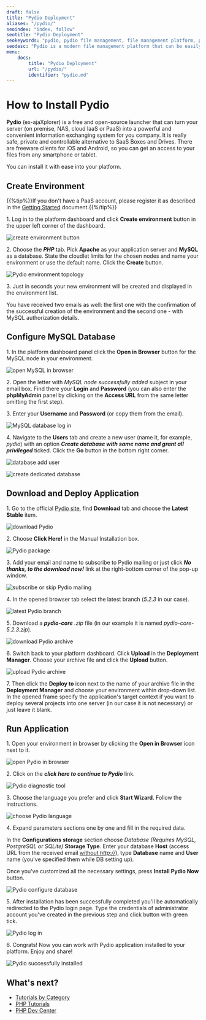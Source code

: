 ```yaml
---
draft: false
title: "Pydio Deployment"
aliases: "/pydio/"
seoindex: "index, follow"
seotitle: "Pydio Deployment"
seokeywords: "pydio, pydio file management, file management platform, php pydio, install pydio, pydio deployment, pydio hosting, pydio paas, pydio tutorial, pydio guide"
seodesc: "Pydio is a modern file management platform that can be easily deployed into PaaS. Follow the steps of this step-by-step tutorial to get Pydion in a matter of minutes."
menu: 
    docs:
        title: "Pydio Deployment"
        url: "/pydio/"
        identifier: "pydio.md"
---
```


# How to Install Pydio

**Pydio** (ex-ajaXplorer) is a free and open-source launcher that can turn your server (on premise, NAS, cloud IaaS or PaaS) into a powerful and convenient information exchanging system for you company. It is really safe, private and controllable alternative to SaaS Boxes and Drives. There are freeware clients for iOS and Android, so you can get an access to your files from any smartphone or tablet. 

You can install it with ease into your platform.


## Create Environment

{{%tip%}}If you don't have a PaaS account, please register it as described in the [Getting Started](/getting-started/) document.{{%/tip%}}

1\. Log in to the platform dashboard and click **Create environment** button in the upper left corner of the dashboard.

![create environment button](01-create-environment-button.png)

2\. Choose the ***PHP*** tab. Pick **Apache** as your application server and **MySQL** as a database. State the cloudlet limits for the chosen nodes and name your environment or use the default name. Click the **Create** button.

![Pydio environment topology](02-pydio-environment-topology.png)

3\. Just in seconds your new environment will be created and displayed in the environment list.  

You have received two emails as well: the first one with the confirmation of the successful creation of the environment and the second one - with MySQL authorization details. 


## Configure MySQL Database

1\. In the platform dashboard panel click the **Open in Browser** button for the MySQL node in your environment.

![open MySQL in browser](03-open-mysql-in-browser.png)

2\. Open the letter with *MySQL node successfully added* subject in your email box. Find there your **Login** and **Password** (you can also enter the **phpMyAdmin** panel by clicking on the **Access URL** from the same letter omitting the first step).

3\. Enter your **Username** and **Password** (or copy them from the email).

![MySQL database log in](04-mysql-database-log-in.png)

4\. Navigate to the **Users** tab and create a new user (name it, for example, *pydio*) with an option ***Create database with same name and grant all privileged*** ticked. Click the **Go** button in the bottom right corner.

![database add user](05-database-add-user.png)

![create dedicated database](06-create-dedicated-database.png)


## Download and Deploy Application 

1\. Go to the official [Pydio site](https://pydio.com/), find **Download** tab and choose the **Latest Stable** item.

![download Pydio](07-download-pydio.png)

2\. Choose **Click Here!** in the Manual Installation box.

![Pydio package](08-pydio-package.png)

3\. Add your email and name to subscribe to Pydio mailing or just click ***No thanks, to the download now!*** link at the right-bottom corner of the pop-up window.

![subscribe or skip Pydio mailing](09-subscribe-or-skip-pydio-mailing.png)

4\. In the opened browser tab select the latest branch (*5.2.3* in our case).

![latest Pydio branch](10-latest-pydio-branch.png)

5\. Download a ***pydio-core*** *.zip* file (in our example it is named *pydio-core-5.2.3.zip*).

![download Pydio archive](11-download-pydio-archive.png)

6\. Switch back to your platform dashboard. Click **Upload** in the **Deployment Manager**. Choose your archive file and click the **Upload** button.

![upload Pydio archive](12-upload-pydio-archive.png)

7\. Then click the **Deploy to** icon next to the name of your archive file in the **Deployment Manager** and choose your environment within drop-down list. In the opened frame specify the application's target context if you want to deploy several projects into one server (in our case it is not necessary) or just leave it blank. 


## Run Application 

1\. Open your environment in browser by clicking the **Open in Browser** icon next to it.

![open Pydio in browser](13-open-pydio-in-browser.png)

2\. Click on the ***click here to continue to Pydio*** link.

![Pydio diagnostic tool](14-pydio-diagnostic-tool.png)

3\. Choose the language you prefer and click **Start Wizard**. Follow the instructions.

![choose Pydio language](15-choose-pydio-language.png)

4\. Expand parameters sections one by one and fill in the required data.

In the **Configurations storage** section choose *Database (Requires MySQL, PostgreSQL or SQLite)* **Storage Type**. Enter your database **Host** (access URL from the received email <u>without *http://*</u>), type **Database** name and **User** name (you've specified them while DB setting up).

Once you've customized all the necessary settings, press **Install Pydio Now** button.

![Pydio configure database](16-pydio-configure-database.png)

5\. After installation has been successfully completed you'll be automatically redirected to the Pydio login page. Type the credentials of administrator account you've created in the previous step and click button with green tick.

![Pydio log in](17-pydio-log-in.png)

6\. Congrats! Now you can work with Pydio application installed to your platform. Enjoy and share!

![Pydio successfully installed](18-pydio-successfully-installed.png)


## What's next?

* [Tutorials by Category](/tutorials-by-category/)
* [PHP Tutorials](/php-tutorials/)
* [PHP Dev Center](/php-center/)